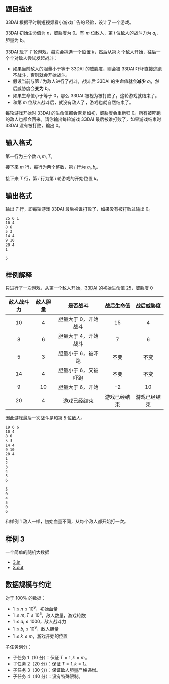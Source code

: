 ## 题目描述

33DAI 根据平时刷短视频看小游戏广告的经验，设计了一个游戏。

33DAI 初始生命值为 $n$，威胁度为 $0$。有 $m$ 位敌人，第 $i$ 位敌人的战斗力为 $a_i$，胆量为 $b_i$。

33DAI 玩了 $T$ 轮游戏，每次会挑选一个位置 $k$，然后从第 $k$ 个敌人开始，往后一个个对敌人尝试发起战斗：

- 如果当前敌人的胆量小于等于 33DAI 的威胁度，则会被 33DAI 吓坏直接逃跑不战斗，否则就会开始战斗。
- 假设当前与第 $i$ 为敌人进行了战斗，战斗后 33DAI 的生命值就会**减少** $a_i$，然后威胁度会**变为** $b_i$。
- 如果生命值小于等于 $0$，那么 33DAI 被视为被打败了，这轮游戏就结束了。
- 和第 $m$ 位敌人战斗后，就没有敌人了，游戏也就自然结束了。

每轮游戏开始时 33DAI 的生命值都会恢复如初，威胁度会重新归 $0$。所有被吓跑的敌人也都会回来。请你输出每轮游戏 33DAI 最后被谁打败了，如果游戏结束时 33DAI 没有被打败，输出 $0$。

## 输入格式

第一行为三个数 $n,m,T$。

接下来 $m$ 行，每行为两个整数，第 $i$ 行为 $a_i,b_i$。

接下来 $T$ 行，第 $i$ 行为第 $i$ 轮游戏的开始位置 $k$。


## 输出格式

输出 $T$ 行，即每轮游戏 33DAI 最后被谁打败了，如果没有被打败过输出 $0$。

```input1
25 6 1
10 4
8 6
5 3
14 4
9 10
20 4
1
```

```output1
5
```

## 样例解释

只进行了一次游戏，从第一个敌人开始，33DAI 的初始生命值 $25$，威胁度 $0$

| 敌人战斗力 | 敌人胆量 | 是否战斗 | 战后生命值 | 战后威胁度 |
|:---:|:---:|:---:|:---:|:---:|
| 10 | 4 | 胆量大于 0，开始战斗 | 15 | 4 |
| 8 | 6 | 胆量大于 4，开始战斗 | 7 | 6 |
| 5 | 3 | 胆量小于 6，被吓跑 | 不变 | 不变 |
| 14 | 4 | 胆量小于 6，又被吓跑 | 不变 | 不变 |
| 9 | 10 | 胆量大于 6，开始 | -2 | 10 |
| 20 | 4 | 游戏已经结束 | 游戏已经结束 | 游戏已经结束 |

因此游戏最后一次战斗是和第 $5$ 位敌人。

```input2
19 6 6
10 4
8 6
5 3
14 4
9 10
20 4
1
2
3
4
5
6
```

```output2
5
0
4
5
0
6
```

和样例 1 敌人一样，初始血量不同，从每个敌人都开始打一次。

## 样例 3

一个简单的随机大数据

- [3.in](file://3.in)
- [3.out](file://3.out)

## 数据规模与约定

对于 $100\%$ 的数据：

- $1\le n\le 10^9$，初始血量
- $1 \le m,T \le 10^5$，敌人数量，游戏轮数
- $1\le a_i\le 1000$，敌人战斗力
- $1\le b_i\le 10^9$，敌人胆量
- $1\le k\le m$，游戏开始的位置

子任务划分：

- 子任务 1（10 分）：保证 $T=1,k=m$。
- 子任务 2（20 分）：保证 $T=1,k=1$。
- 子任务 3（30 分）：保证敌人胆量严格递增。
- 子任务 4（40 分）：没有特殊限制。